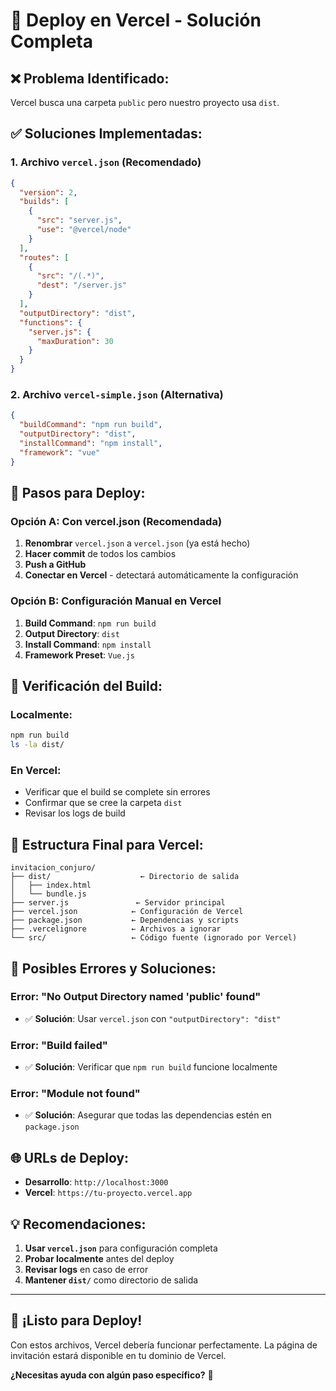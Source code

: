 # 🚀 **Deploy en Vercel - Solución Completa**

## ❌ **Problema Identificado:**
Vercel busca una carpeta `public` pero nuestro proyecto usa `dist`.

## ✅ **Soluciones Implementadas:**

### 1. **Archivo `vercel.json` (Recomendado)**
```json
{
  "version": 2,
  "builds": [
    {
      "src": "server.js",
      "use": "@vercel/node"
    }
  ],
  "routes": [
    {
      "src": "/(.*)",
      "dest": "/server.js"
    }
  ],
  "outputDirectory": "dist",
  "functions": {
    "server.js": {
      "maxDuration": 30
    }
  }
}
```

### 2. **Archivo `vercel-simple.json` (Alternativa)**
```json
{
  "buildCommand": "npm run build",
  "outputDirectory": "dist",
  "installCommand": "npm install",
  "framework": "vue"
}
```

## 🎯 **Pasos para Deploy:**

### **Opción A: Con vercel.json (Recomendada)**
1. **Renombrar** `vercel.json` a `vercel.json` (ya está hecho)
2. **Hacer commit** de todos los cambios
3. **Push a GitHub**
4. **Conectar en Vercel** - detectará automáticamente la configuración

### **Opción B: Configuración Manual en Vercel**
1. **Build Command**: `npm run build`
2. **Output Directory**: `dist`
3. **Install Command**: `npm install`
4. **Framework Preset**: `Vue.js`

## 🔧 **Verificación del Build:**

### **Localmente:**
```bash
npm run build
ls -la dist/
```

### **En Vercel:**
- Verificar que el build se complete sin errores
- Confirmar que se cree la carpeta `dist`
- Revisar los logs de build

## 📁 **Estructura Final para Vercel:**

```
invitacion_conjuro/
├── dist/                    ← Directorio de salida
│   ├── index.html
│   └── bundle.js
├── server.js               ← Servidor principal
├── vercel.json            ← Configuración de Vercel
├── package.json           ← Dependencias y scripts
├── .vercelignore          ← Archivos a ignorar
└── src/                   ← Código fuente (ignorado por Vercel)
```

## 🚨 **Posibles Errores y Soluciones:**

### **Error: "No Output Directory named 'public' found"**
- ✅ **Solución**: Usar `vercel.json` con `"outputDirectory": "dist"`

### **Error: "Build failed"**
- ✅ **Solución**: Verificar que `npm run build` funcione localmente

### **Error: "Module not found"**
- ✅ **Solución**: Asegurar que todas las dependencias estén en `package.json`

## 🌐 **URLs de Deploy:**

- **Desarrollo**: `http://localhost:3000`
- **Vercel**: `https://tu-proyecto.vercel.app`

## 💡 **Recomendaciones:**

1. **Usar `vercel.json`** para configuración completa
2. **Probar localmente** antes del deploy
3. **Revisar logs** en caso de error
4. **Mantener `dist/`** como directorio de salida

---

## 🎉 **¡Listo para Deploy!**

Con estos archivos, Vercel debería funcionar perfectamente. 
La página de invitación estará disponible en tu dominio de Vercel.

**¿Necesitas ayuda con algún paso específico?** 🚀 